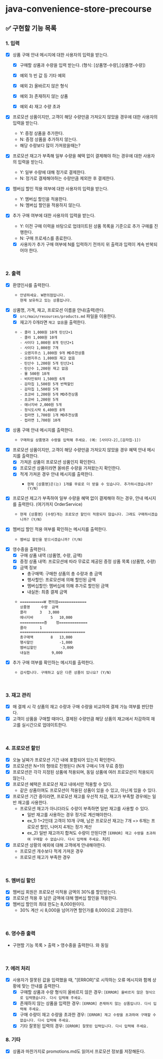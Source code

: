 # java-convenience-store-precourse

## ✅ 구현할 기능 목록

### 1. 입력
- [x] 상품 구매 안내 메시지에 대한 사용자의 입력을 받는다.
  - [x] 구매할 상품과 수량을 입력 받는다. (형식: [상품명-수량],[상품명-수량])
  - [x] 예외 1) 빈 값 등 기타 예외
  - [x] 예외 2) 올바르지 않은 형식
  - [x] 예외 3) 존재하지 않는 상품
  - [x] 예외 4) 재고 수량 초과


- [x] 프로모션 상품이지만, 고객이 해당 수량만큼 가져오지 않았을 경우에 대한 사용자의 입력을 받는다.
  - Y: 증정 상품을 추가한다.
  - N: 증정 상품을 추가하지 않는다.
  - 해당 수량보다 많이 가져왔을때는?


- [x] 프로모션 재고가 부족해 일부 수량을 혜택 없이 결제해야 하는 경우에 대한 사용자의 입력을 받는다.
  - Y: 일부 수량에 대해 정가로 결제한다.
  - N: 정가로 결제해야하는 수량만큼 제외한 후 결제한다.


- [x] 멤버십 할인 적용 여부에 대한 사용자의 입력을 받는다.
  - Y: 멤버십 할인을 적용한다.
  - N: 멤버십 할인을 적용하지 않는다.


- [x] 추가 구매 여부에 대한 사용자의 입력을 받는다.
  - Y: 이전 구매 이력을 바탕으로 업데이트된 상품 목록을 기준으로 추가 구매를 진행한다.
  - N: 구매 프로세스를 종료한다.
  - [x] 사용자가 추가 구매 여부에 N를 입력하기 전까지 위 출력과 입력이 계속 반복되어야 한다.

<br>

### 2. 출력
- [x] 환영인사를 출력한다.
  - ```text
    안녕하세요. W편의점입니다.
    현재 보유하고 있는 상품입니다.
    ```
- [x] 상품명, 가격, 재고, 프로모션 이름을 안내(출력)한다.
  - [x] `src/main/resources/products.md` 파일을 이용한다.
  - [x] 재고가 0개라면 `재고 없음`을 출력한다.
  - ```text
    - 콜라 1,000원 10개 탄산2+1
    - 콜라 1,000원 10개
    - 사이다 1,000원 8개 탄산2+1
    - 사이다 1,000원 7개
    - 오렌지주스 1,800원 9개 MD추천상품
    - 오렌지주스 1,800원 재고 없음
    - 탄산수 1,200원 5개 탄산2+1
    - 탄산수 1,200원 재고 없음
    - 물 500원 10개
    - 비타민워터 1,500원 6개
    - 감자칩 1,500원 5개 반짝할인
    - 감자칩 1,500원 5개
    - 초코바 1,200원 5개 MD추천상품
    - 초코바 1,200원 5개
    - 에너지바 2,000원 5개
    - 정식도시락 6,400원 8개
    - 컵라면 1,700원 1개 MD추천상품
    - 컵라면 1,700원 10개
    ```
- [x] 상품 구매 안내 메시지를 출력한다.
  - ```text
    구매하실 상품명과 수량을 입력해 주세요. (예: [사이다-2],[감자칩-1])
    ```
- [x] 프로모션 상품이지만, 고객이 해당 수량만큼 가져오지 않았을 경우 혜택 안내 메시지를 출력한다.
  - [x] 가져온 상품이 프로모션 상품인지 확인한다.
  - [x] 프로모션 상품이라면 올바른 수량을 가져왔는지 확인한다.
  - [x] 적게 가져온 경우 안내 메시지를 출력한다.
    - ```text
      현재 {상품명}은(는) 1개를 무료로 더 받을 수 있습니다. 추가하시겠습니까? (Y/N)
      ```
- [x] 프로모션 제고가 부족하여 일부 수량을 혜택 없이 결제해야 하는 경우, 안내 메시지를 출력한다. (여기까지 OrderService)
  - ```text
    현재 {상품명} {수량}개는 프로모션 할인이 적용되지 않습니다. 그래도 구매하시겠습니까? (Y/N)
    ```
- [x] 멤버십 할인 적용 여부를 확인하는 메시지를 출력한다.
  - ```text
    멤버십 할인을 받으시겠습니까? (Y/N)
    ```
- [x] 영수중을 출력한다.
  - [x] 구매 상품 내역 (상품명, 수량, 금액)
  - [x] 증정 상품 내역: 프로모션에 따라 무료로 제공된 증정 상품 목록 (상품명, 수량)
  - [x] 금액 정보
    - 총구매액: 구매한 상품의 총 수량과 총 금액
    - 행사할인: 프로모션에 의해 할인된 금액
    - 멤버십할인: 멤버십에 의해 추가로 할인된 금액
    - 내실돈: 최종 결제 금액
  - ```text
    ===========W 편의점=============
    상품명		수량	금액
    콜라		3 	3,000
    에너지바 		5 	10,000
    ===========증    정=============
    콜라		1
    ==============================
    총구매액		8	13,000
    행사할인			-1,000
    멤버십할인			-3,000
    내실돈			 9,000
    ```
- [x] 추가 구매 여부를 확인하는 메시지를 출력한다.
  - ```text
    감사합니다. 구매하고 싶은 다른 상품이 있나요? (Y/N)
    ```
 
<br>

### 3. 재고 관리

- [x] 매 결제 시 각 상품의 재고 수량과 구매 수량을 비교하여 결제 가능 여부를 판단한다.
- [x] 고객이 상품을 구매할 때마다, 결제된 수량만큼 해당 상품의 재고에서 차감하여 재고를 실시간으로 업데이트한다.

<br>

### 4. 프로모션 할인

- [x] 오늘 날짜가 프로모션 기간 내에 포함되어 있는지 확인한다.
- [x] 프로모션은 N+1의 형태로 진행된다 (N개 구매시 1개 무료 증정)
- [x] 프로모션은 각각 지정된 상품에 적용되며, 동일 상품에 여러 프로모션이 적용되지 않는다.
- [x] 프로모션 혜택은 프로모션 재고 내에서만 적용할 수 있다.
  - 같은 상품이여도 프로모션이 적용된 상품이 있을 수 있고, 아닌게 있을 수 있다.
- [x] 프로모션 기간 중이라면, 프로모션 재고를 우선적 차감, 재고가 부족할 경우에는 일반 재고를 사용한다.
  - 프로모션 재고가 아니더라도 수량이 부족하면 일반 재고를 사용할 수 있다.
    - 일반 재고를 사용하는 경우 정가로 계산해야한다.
    - ex_1) 1+2인데 고객이 10개 구매, 남은 프로모션 재고는 7개 => 6개는 프로모션 할인, 나머지 4개는 정가 계산
    - ex_2) 일반 재고까지 합쳐도 수량이 안된다면 `[ERROR] 재고 수량을 초과하여 구매할 수 없습니다. 다시 입력해 주세요.` 처리
- [x] 프로모션 상황의 예외에 대해 고객에게 안내해야한다.
  - 프로모션 개수보다 적게 가져온 경우
  - 프로모션 재고가 부족한 경우

<br>

### 5. 멤버십 할인

- [x] 멤버십 회원은 프로모션 미적용 금액의 30%를 할인받는다.
- [x] 프로모션 적용 후 남은 금액에 대해 멤버십 할인을 적용한다.
- [x] 멤버십 할인의 최대 한도는 8,000원이다.
  - 30% 계산 시 8,000을 넘어가면 할인가를 8,000으로 고정한다.

<br>

### 6. 영수증 출력

- 구현할 기능 목록 > 출력 > 영수중을 출력한다. 와 동일

<br>

### 7. 에러 처리
- [x] 사용자가 잘못된 값을 입력했을 때, "[ERROR]"로 시작하는 오류 메시지와 함께 상황에 맞는 안내를 출력한다.
  - [x] 구매할 상품과 수량 형식이 올바르지 않은 경우: `[ERROR] 올바르지 않은 형식으로 입력했습니다. 다시 입력해 주세요.`
  - [x] 존재하지 않는 상품을 입력한 경우: `[ERROR] 존재하지 않는 상품입니다. 다시 입력해 주세요.`
  - [x] 구매 수량이 재고 수량을 초과한 경우: `[ERROR] 재고 수량을 초과하여 구매할 수 없습니다. 다시 입력해 주세요.`
  - [x] 기타 잘못된 입력의 경우: `[ERROR] 잘못된 입력입니다. 다시 입력해 주세요.`

### 8. 기타
- [x] 상품과 마찬가지로 promotions.md도 읽어서 프로모션 정보를 저장해둔다.
